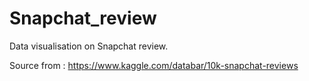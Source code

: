 # Snapchat_review
Data visualisation on Snapchat review. 

Source from : https://www.kaggle.com/databar/10k-snapchat-reviews


